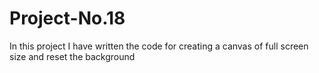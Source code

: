# Project-No.18
In this project I have written the code for creating a canvas of full screen size and reset the background 
